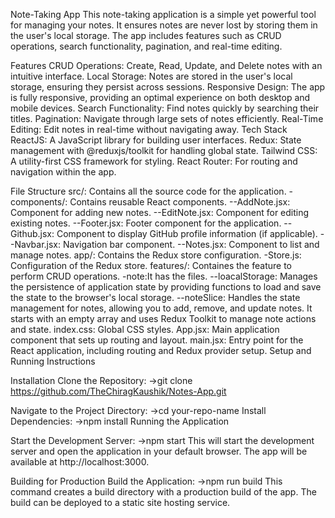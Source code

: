 Note-Taking App
This note-taking application is a simple yet powerful tool for managing your notes. It ensures notes are never lost by storing them in the user's local storage. The app includes features such as CRUD operations, search functionality, pagination, and real-time editing.

Features
CRUD Operations: Create, Read, Update, and Delete notes with an intuitive interface.
Local Storage: Notes are stored in the user's local storage, ensuring they persist across sessions.
Responsive Design: The app is fully responsive, providing an optimal experience on both desktop and mobile devices.
Search Functionality: Find notes quickly by searching their titles.
Pagination: Navigate through large sets of notes efficiently.
Real-Time Editing: Edit notes in real-time without navigating away.
Tech Stack
ReactJS: A JavaScript library for building user interfaces.
Redux: State management with @reduxjs/toolkit for handling global state.
Tailwind CSS: A utility-first CSS framework for styling.
React Router: For routing and navigation within the app.

File Structure
src/: Contains all the source code for the application.
-components/: Contains reusable React components.
--AddNote.jsx: Component for adding new notes.
--EditNote.jsx: Component for editing existing notes.
--Footer.jsx: Footer component for the application.
--Github.jsx: Component to display GitHub profile information (if applicable).
--Navbar.jsx: Navigation bar component.
--Notes.jsx: Component to list and manage notes.
app/: Contains the Redux store configuration.
-Store.js: Configuration of the Redux store.
features/: Containes the feature to perform CRUD operations.
-note:It has the files.
--loacalStorage: Manages the persistence of application state by providing functions to load and save the state to the browser's local storage.
--noteSlice: Handles the state management for notes, allowing you to add, remove, and update notes. It starts with an empty array and uses Redux Toolkit to manage note actions and state.
index.css: Global CSS styles.
App.jsx: Main application component that sets up routing and layout.
main.jsx: Entry point for the React application, including routing and Redux provider setup.
Setup and Running Instructions

Installation
Clone the Repository:
->git clone https://github.com/TheChiragKaushik/Notes-App.git

Navigate to the Project Directory:
->cd your-repo-name
Install Dependencies:
->npm install
Running the Application

Start the Development Server:
->npm start
This will start the development server and open the application in your default browser. The app will be available at http://localhost:3000.

Building for Production
Build the Application:
->npm run build
This command creates a build directory with a production build of the app. The build can be deployed to a static site hosting service.
